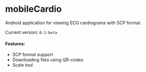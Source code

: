 mobileCardio
=====
Android application for viewing ECG cardiograms with SCP format.

Current version: ```0.1-beta```

#### Features:  
* SCP format support
* Downloading files using QR-codes
* Scale tool
